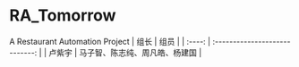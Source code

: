 # RA_Tomorrow
A  Restaurant Automation Project
|  组长  |              组员              |
| :----: | :----------------------------: |
| 卢紫宇 | 马子智、陈志纯、周凡皓、杨建国 |
